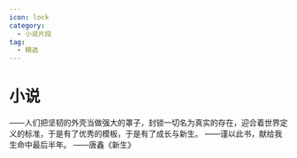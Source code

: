 ```yaml
---
icon: lock
category:
  - 小说片段
tag:
  - 精选
---
```


# 小说

——人们把坚韧的外壳当做强大的罩子，封锁一切名为真实的存在，迎合着世界定义的标准，于是有了优秀的模板，于是有了成长与新生。
——谨以此书，献给我生命中最后半年。
——唐鑫《新生》